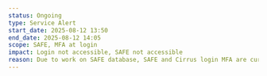 ```yaml
---
status: Ongoing
type: Service Alert
start_date: 2025-08-12 13:50
end_date: 2025-08-12 14:05
scope: SAFE, MFA at login
impact: Login not accessible, SAFE not accessible
reason: Due to work on SAFE database, SAFE and Cirrus login MFA are currently unavailable
---
```

